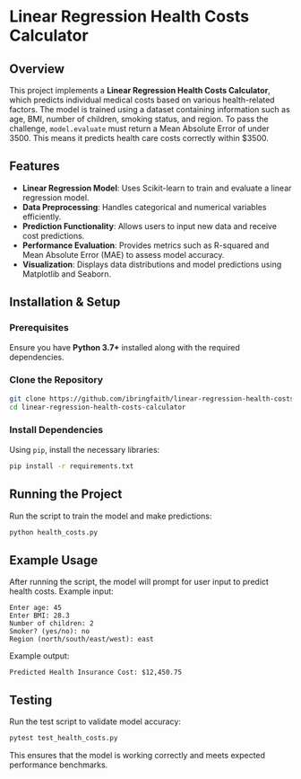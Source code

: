 # Linear Regression Health Costs Calculator

## Overview
This project implements a **Linear Regression Health Costs Calculator**, which predicts individual medical costs based on various health-related factors. The model is trained using a dataset containing information such as age, BMI, number of children, smoking status, and region. To pass the challenge, `model.evaluate` must return a Mean Absolute Error of under 3500. This means it predicts health care costs correctly within $3500.

## Features
- **Linear Regression Model**: Uses Scikit-learn to train and evaluate a linear regression model.
- **Data Preprocessing**: Handles categorical and numerical variables efficiently.
- **Prediction Functionality**: Allows users to input new data and receive cost predictions.
- **Performance Evaluation**: Provides metrics such as R-squared and Mean Absolute Error (MAE) to assess model accuracy.
- **Visualization**: Displays data distributions and model predictions using Matplotlib and Seaborn.

## Installation & Setup
### Prerequisites
Ensure you have **Python 3.7+** installed along with the required dependencies.

### Clone the Repository
```bash
git clone https://github.com/ibringfaith/linear-regression-health-costs-calculator.git
cd linear-regression-health-costs-calculator
```

### Install Dependencies
Using `pip`, install the necessary libraries:
```bash
pip install -r requirements.txt
```

## Running the Project
Run the script to train the model and make predictions:
```bash
python health_costs.py
```

## Example Usage
After running the script, the model will prompt for user input to predict health costs. Example input:
```
Enter age: 45
Enter BMI: 28.3
Number of children: 2
Smoker? (yes/no): no
Region (north/south/east/west): east
```
Example output:
```
Predicted Health Insurance Cost: $12,450.75
```

## Testing
Run the test script to validate model accuracy:
```bash
pytest test_health_costs.py
```
This ensures that the model is working correctly and meets expected performance benchmarks.

